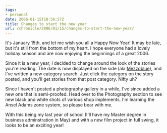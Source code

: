 ```yaml
---
tags:
- personal
date: 2006-01-15T10:56:57Z
title: Changes to start the new year
url: /chronicle/2006/01/15/changes-to-start-the-new-year/
---
```


It's January 15th, and let me wish you all a Happy New Year!  It may be late, but it's still from the bottom of my heart.  I hope everyone had a lovely holiday season and are now enjoying the beginnings of a great 2006.

Since it is a new year, I decided to change around the look of the stories you're reading.  The date is now displayed on the side (ala <a href="http://www.mezzoblue.com/">Mezzoblue</a>), and I've written a new category search.  Just click the category on the story posted, and you'll get stories from that post category.  Nifty uh?

Since I haven't posted a photography gallery in a while, I've since added a new one that is semi-proofed.  Head over to the Photography section to see new black and white shots of various shop implements.  I'm learning the Ansel Adams zone system, so please bear with me.

With this being my last year of school (I'll have my Master degree in business adminstration in May) and with a new film project in full swing, it looks to be an exciting year!

